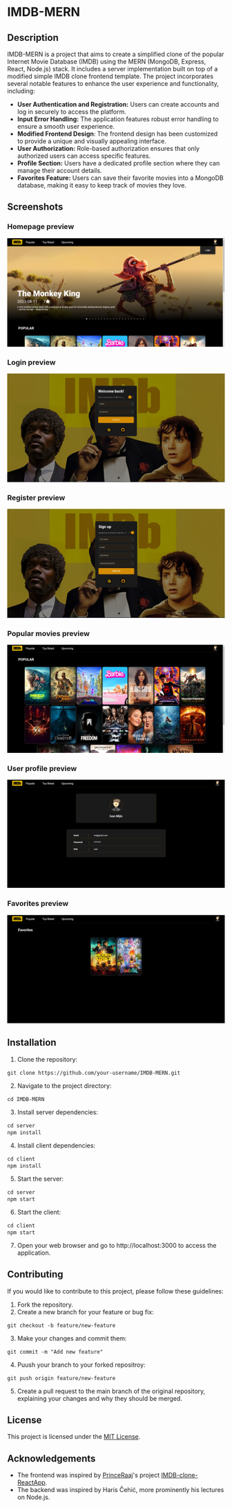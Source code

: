 # IMDB-MERN

## Description

IMDB-MERN is a project that aims to create a simplified clone of the popular Internet Movie Database (IMDB) using the MERN (MongoDB, Express, React, Node.js) stack. It includes a server implementation built on top of a modified simple IMDB clone frontend template. The project incorporates several notable features to enhance the user experience and functionality, including:
- **User Authentication and Registration:** Users can create accounts and log in securely to access the platform.
- **Input Error Handling:** The application features robust error handling to ensure a smooth user experience.
- **Modified Frontend Design**: The frontend design has been customized to provide a unique and visually appealing interface.
- **User Authorization:** Role-based authorization ensures that only authorized users can access specific features.
- **Profile Section:** Users have a dedicated profile section where they can manage their account details.
- **Favorites Feature:** Users can save their favorite movies into a MongoDB database, making it easy to keep track of movies they love.

## Screenshots

### Homepage preview
![Homepage preview](https://github.com/IvanMijic0/IMDB-MERN/blob/master/preview/homepage.png)
### Login preview
![Login preview](https://github.com/IvanMijic0/IMDB-MERN/blob/master/preview/login.png)
### Register preview
![Register preview](https://github.com/IvanMijic0/IMDB-MERN/blob/master/preview/register.png)
### Popular movies preview
![Popular movies preview](https://github.com/IvanMijic0/IMDB-MERN/blob/master/preview/popular.png)
### User profile preview
![User profile preview](https://github.com/IvanMijic0/IMDB-MERN/blob/master/preview/profile.png)
### Favorites preview
![Favorites preview](https://github.com/IvanMijic0/IMDB-MERN/blob/master/preview/favorites.png)

## Installation
  1. Clone the repository:
  ```
  git clone https://github.com/your-username/IMDB-MERN.git
  ```
  2. Navigate to the project directory:
  ```
  cd IMDB-MERN
  ```
  3. Install server dependencies:
  ```
  cd server
  npm install
  ```
  4. Install client dependencies:
  ```
  cd client
  npm install
  ```
  5. Start the server:
  ```
  cd server  
  npm start
  ```
  6. Start the client:
  ```
  cd client
  npm start
  ```
  7. Open your web browser and go to http://localhost:3000 to access the application.
 
## Contributing
  If you would like to contribute to this project, please follow these guidelines:
  1. Fork the repository.
  2. Create a new branch for your feature or bug fix:
  ```
  git checkout -b feature/new-feature
  ```
  3. Make your changes and commit them:
  ```
  git commit -m "Add new feature"
  ```
  4. Puush your branch to your forked repositroy:
  ```
  git push origin feature/new-feature
  ```
  5. Create a pull request to the main branch of the original repository, explaining your changes and why they should be merged.
 
## License
  This project is licensed under the [MIT License](https://opensource.org/license/mit/).

## Acknowledgements
  - The frontend was inspired by [PrinceRaaj](https://github.com/PrinceRaaaj)'s project [IMDB-clone-ReactApp](https://github.com/PrinceRaaaj/IMDB-clone-ReactApp).
  - The backend was inspired by Haris Čehić, more prominently his lectures on Node.js.
  
  
  


  
